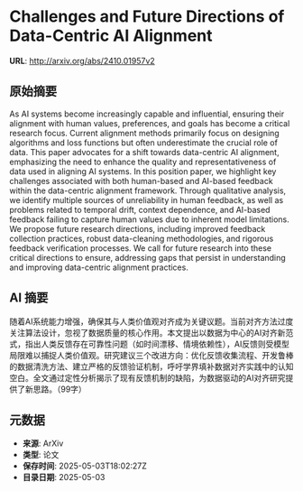 # Challenges and Future Directions of Data-Centric AI Alignment

**URL**: http://arxiv.org/abs/2410.01957v2

## 原始摘要

As AI systems become increasingly capable and influential, ensuring their
alignment with human values, preferences, and goals has become a critical
research focus. Current alignment methods primarily focus on designing
algorithms and loss functions but often underestimate the crucial role of data.
This paper advocates for a shift towards data-centric AI alignment, emphasizing
the need to enhance the quality and representativeness of data used in aligning
AI systems. In this position paper, we highlight key challenges associated with
both human-based and AI-based feedback within the data-centric alignment
framework. Through qualitative analysis, we identify multiple sources of
unreliability in human feedback, as well as problems related to temporal drift,
context dependence, and AI-based feedback failing to capture human values due
to inherent model limitations. We propose future research directions, including
improved feedback collection practices, robust data-cleaning methodologies, and
rigorous feedback verification processes. We call for future research into
these critical directions to ensure, addressing gaps that persist in
understanding and improving data-centric alignment practices.


## AI 摘要

随着AI系统能力增强，确保其与人类价值观对齐成为关键议题。当前对齐方法过度关注算法设计，忽视了数据质量的核心作用。本文提出以数据为中心的AI对齐新范式，指出人类反馈存在可靠性问题（如时间漂移、情境依赖性），AI反馈则受模型局限难以捕捉人类价值观。研究建议三个改进方向：优化反馈收集流程、开发鲁棒的数据清洗方法、建立严格的反馈验证机制，呼吁学界填补数据对齐实践中的认知空白。全文通过定性分析揭示了现有反馈机制的缺陷，为数据驱动的AI对齐研究提供了新思路。（99字）

## 元数据

- **来源**: ArXiv
- **类型**: 论文
- **保存时间**: 2025-05-03T18:02:27Z
- **目录日期**: 2025-05-03
